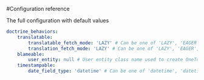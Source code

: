 #Configuration reference

The full configuration with default values

```yaml
doctrine_behaviors:
    translatable:
        translatable_fetch_mode: 'LAZY' # Can be one of 'LAZY', 'EAGER', 'EXTRA_LAZY'
        translation_fetch_mode: 'LAZY' # Can be one of 'LAZY', 'EAGER', 'EXTRA_LAZY'
    blameable:
        user_entity: null # User entity class name used to create OneToMany realations between blamable entities and users
    timestampable:
        date_field_type: 'datetime' # Can be one of 'datetime', 'datetimetz'
```    
